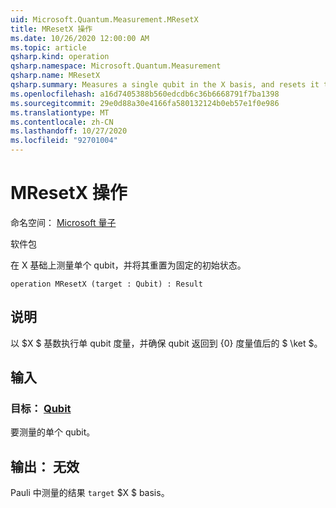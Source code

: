 ```yaml
---
uid: Microsoft.Quantum.Measurement.MResetX
title: MResetX 操作
ms.date: 10/26/2020 12:00:00 AM
ms.topic: article
qsharp.kind: operation
qsharp.namespace: Microsoft.Quantum.Measurement
qsharp.name: MResetX
qsharp.summary: Measures a single qubit in the X basis, and resets it to a fixed initial state following the measurement.
ms.openlocfilehash: a16d7405388b560edcdb6c36b6668791f7ba1398
ms.sourcegitcommit: 29e0d88a30e4166fa580132124b0eb57e1f0e986
ms.translationtype: MT
ms.contentlocale: zh-CN
ms.lasthandoff: 10/27/2020
ms.locfileid: "92701004"
---
```

# <a name="mresetx-operation"></a>MResetX 操作

命名空间： [Microsoft 量子](xref:Microsoft.Quantum.Measurement)

软件包 [](https://nuget.org/packages/)


在 X 基础上测量单个 qubit，并将其重置为固定的初始状态。

```qsharp
operation MResetX (target : Qubit) : Result
```


## <a name="description"></a>说明

以 $X $ 基数执行单 qubit 度量，并确保 qubit 返回到 {0} 度量值后的 $ \ket $。

## <a name="input"></a>输入

### <a name="target--qubit"></a>目标： [Qubit](xref:microsoft.quantum.lang-ref.qubit)

要测量的单个 qubit。



## <a name="output--__invalidresult__"></a>输出： __无效 <Result>__

Pauli 中测量的结果 `target` $X $ basis。